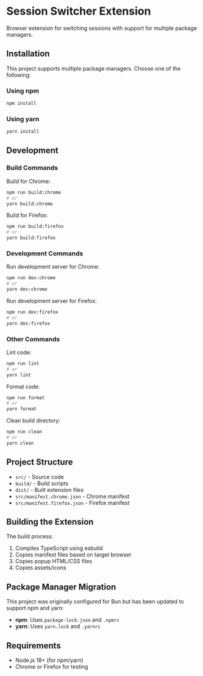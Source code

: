 # Session Switcher Extension

Browser extension for switching sessions with support for multiple package managers.

## Installation

This project supports multiple package managers. Choose one of the following:

### Using npm

```bash
npm install
```

### Using yarn

```bash
yarn install
```

## Development

### Build Commands

Build for Chrome:

```bash
npm run build:chrome
# or
yarn build:chrome
```

Build for Firefox:

```bash
npm run build:firefox
# or
yarn build:firefox
```

### Development Commands

Run development server for Chrome:

```bash
npm run dev:chrome
# or
yarn dev:chrome
```

Run development server for Firefox:

```bash
npm run dev:firefox
# or
yarn dev:firefox
```

### Other Commands

Lint code:

```bash
npm run lint
# or
yarn lint
```

Format code:

```bash
npm run format
# or
yarn format
```

Clean build directory:

```bash
npm run clean
# or
yarn clean
```

## Project Structure

- `src/` - Source code
- `build/` - Build scripts
- `dist/` - Built extension files
- `src/manifest.chrome.json` - Chrome manifest
- `src/manifest.firefox.json` - Firefox manifest

## Building the Extension

The build process:

1. Compiles TypeScript using esbuild
2. Copies manifest files based on target browser
3. Copies popup HTML/CSS files
4. Copies assets/icons

## Package Manager Migration

This project was originally configured for Bun but has been updated to support npm and yarn:

- **npm**: Uses `package-lock.json` and `.npmrc`
- **yarn**: Uses `yarn.lock` and `.yarnrc`

## Requirements

- Node.js 18+ (for npm/yarn)
- Chrome or Firefox for testing
